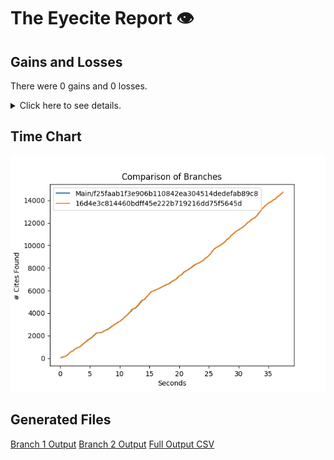 # The Eyecite Report :eye:



Gains and Losses
---------
There were 0 gains and 0 losses.

<details>
<summary>Click here to see details.</summary>

|     id     |  Gain  |  Loss  |
| ---------- | ------ | ------ |


</details>



Time Chart
---------

![image](https://raw.githubusercontent.com/freelawproject/eyecite/artifacts/142/results/chart.png)


Generated Files
---------

[Branch 1 Output](https://raw.githubusercontent.com/freelawproject/eyecite/artifacts/142/results/f25faab1f3e906b110842ea304514dedefab89c8.json)
[Branch 2 Output](https://raw.githubusercontent.com/freelawproject/eyecite/artifacts/142/results/16d4e3c814460bdff45e222b719216dd75f5645d.json)
[Full Output CSV ](https://raw.githubusercontent.com/freelawproject/eyecite/artifacts/142/results/output.csv)
